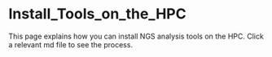 # Install_Tools_on_the_HPC

This page explains how you can install NGS analysis tools on the HPC. Click a relevant md file to see the process.
